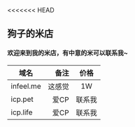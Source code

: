 <<<<<<< HEAD
## 狗子的米店

#### 欢迎来到我的米店，有中意的米可以联系我~

| 域名        | 备注  |  价格  |
| --------   | -----:| :----:|
| infeel.me  | 这感觉 |   1W  |
| icp.pet    |   爱CP | 联系我 |
| icp.life   |   爱CP | 联系我 |